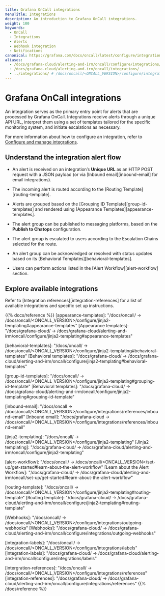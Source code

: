 ```yaml
---
title: Grafana OnCall integrations
menuTitle: Integrations
description: An introduction to Grafana OnCall integrations.
weight: 100
keywords:
  - OnCall
  - Integrations
  - Alerts
  - Webhook integration
  - Notifications
canonical: https://grafana.com/docs/oncall/latest/configure/integrations/
aliases:
  - /docs/grafana-cloud/alerting-and-irm/oncall/configure/integrations/
  - /docs/grafana-cloud/alerting-and-irm/oncall/integrations/
  - ../integrations/ # /docs/oncall/<ONCALL_VERSION>/configure/integrations/
---
```


# Grafana OnCall integrations

An integration serves as the primary entry point for alerts that are processed by Grafana OnCall.
Integrations receive alerts through a unique API URL, interpret them using a set of templates tailored for the specific monitoring system, and initiate
escalations as necessary.

For more information about how to configure an integration, refer to [Configure and manage integrations](https://grafana.com/docs/oncall/latest/configure/integrations/integration-management/).

## Understand the integration alert flow

- An alert is received on an integration’s **Unique URL** as an HTTP POST request with a JSON payload (or via [Inbound email][inbound-email] for email integrations).

- The incoming alert is routed according to the [Routing Template][routing-template].

- Alerts are grouped based on the [Grouping ID Template][group-id-templates] and rendered using [Appearance Templates][appearance-templates].

- The alert group can be published to messaging platforms, based on the **Publish to Chatops** configuration.

- The alert group is escalated to users according to the Escalation Chains selected for the route.

- An alert group can be acknowledged or resolved with status updates based on its [Behavioral Templates][behavioral-templates].

- Users can perform actions listed in the [Alert Workflow][alert-workflow] section.

## Explore available integrations

Refer to [Integration references][integration-references] for a list of available integrations and specific set up instructions.

{{% docs/reference %}}
[appearance-templates]: "/docs/oncall/ -> /docs/oncall/<ONCALL_VERSION>/configure/jinja2-templating#appearance-templates"
[Appearance templates]: "/docs/grafana-cloud/ -> /docs/grafana-cloud/alerting-and-irm/oncall/configure/jinja2-templating#appearance-templates"

[behavioral-templates]: "/docs/oncall/ -> /docs/oncall/<ONCALL_VERSION>/configure/jinja2-templating#behavioral-templates"
[Behavioral templates]: "/docs/grafana-cloud/ -> /docs/grafana-cloud/alerting-and-irm/oncall/configure/jinja2-templating#behavioral-templates"

[group-id-templates]: "/docs/oncall/ -> /docs/oncall/<ONCALL_VERSION>/configure/jinja2-templating#grouping-id-template"
[Behavioral templates]: "/docs/grafana-cloud/ -> /docs/grafana-cloud/alerting-and-irm/oncall/configure/jinja2-templating#grouping-id-template"

[inbound-email]: "/docs/oncall -> /docs/oncall/<ONCALL_VERSION>/configure/integrations/references/inbound-email"
[Inbound email]: "/docs/grafana-cloud -> /docs/oncall/<ONCALL_VERSION>/configure/integrations/references/inbound-email"

[jinja2-templating]: "/docs/oncall/ -> /docs/oncall/<ONCALL_VERSION>/configure/jinja2-templating"
[Jinja2 templating]: "/docs/grafana-cloud/ -> /docs/grafana-cloud/alerting-and-irm/oncall/configure/jinja2-templating"

[alert-workflow]: "/docs/oncall/ -> /docs/oncall/<ONCALL_VERSION>/set-up/get-started#learn-about-the-alert-workflow"
[Learn about the Alert Workflow]: "/docs/grafana-cloud/ -> /docs/grafana-cloud/alerting-and-irm/oncall/set-up/get-started#learn-about-the-alert-workflow"

[routing-template]: "/docs/oncall/ -> /docs/oncall/<ONCALL_VERSION>/configure/jinja2-templating#routing-template"
[Routing template]: "/docs/grafana-cloud/ -> /docs/grafana-cloud/alerting-and-irm/oncall/configure/jinja2-templating#routing-template"

[Webhooks]: "/docs/oncall/ -> /docs/oncall/<ONCALL_VERSION>/configure/integrations/outgoing-webhooks"
[Webhooks]: "/docs/grafana-cloud/ -> /docs/grafana-cloud/alerting-and-irm/oncall/configure/integrations/outgoing-webhooks"

[integration-labels]: "/docs/oncall/ -> /docs/oncall/<ONCALL_VERSION>/configure/integrations/labels"
[integration-labels]: "/docs/grafana-cloud/ -> /docs/grafana-cloud/alerting-and-irm/oncall/configure/integrations/labels"

[intergration-references]: "/docs/oncall/ -> /docs/oncall/<ONCALL_VERSION>/configure/integrations/references"
[integration-references]: "/docs/grafana-cloud/ -> /docs/grafana-cloud/alerting-and-irm/oncall/configure/integrations/references"
{{% /docs/reference %}}

